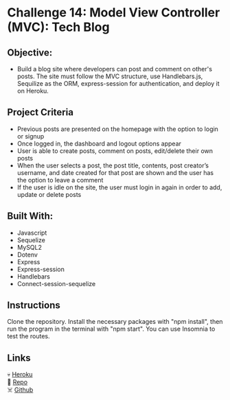 # Challenge 14: Model View Controller (MVC): Tech Blog

## Objective:
* Build a blog site where developers can post and comment on other's posts.  The site must follow the MVC structure, use Handlebars.js, Sequilize as the ORM, express-session for authentication, and deploy it on Heroku. 

## Project Criteria 
* Previous posts are presented on the homepage with the option to login or signup
* Once logged in, the dashboard and logout options appear
* User is able to create posts, comment on posts, edit/delete their own posts
* When the user selects a post, the post title, contents, post creator’s username, and date created for that post are shown and the user has the option to leave a comment 
* If the user is idle on the site, the user must login in again in order to add, update or delete posts

## Built With:
* Javascript
* Sequelize
* MySQL2
* Dotenv
* Express
* Express-session
* Handlebars
* Connect-session-sequelize

## Instructions
Clone the repository. Install the necessary packages with "npm install", then run the program in the terminal with "npm start". You can use Insomnia to test the routes.


## Links
💀 [Heroku](https://obscure-beach-84697.herokuapp.com/)\
👻 [Repo](https://github.com/RPB543/mvc-tech-blog-rpb)\
☠️ [Github](https://github.com/RPB543)
